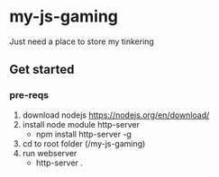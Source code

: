 # my-js-gaming
Just need a place to store my tinkering

## Get started

### pre-reqs

1. download nodejs https://nodejs.org/en/download/
2. install node module http-server 
    * npm install http-server -g
3. cd to root folder (/my-js-gaming)
4. run webserver
    * http-server .